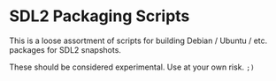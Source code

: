 SDL2 Packaging Scripts
======================

This is a loose assortment of scripts for building Debian / Ubuntu / etc.
packages for SDL2 snapshots.

These should be considered experimental.
Use at your own risk.  `;)`

